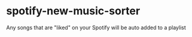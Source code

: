 # spotify-new-music-sorter
Any songs that are "liked" on your Spotify will be auto added to a playlist
